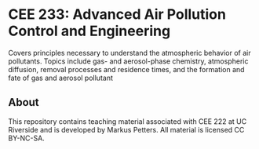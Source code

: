 # CEE 233: Advanced Air Pollution Control and Engineering

Covers principles necessary to understand the atmospheric behavior of air pollutants. Topics include gas-
and aerosol-phase chemistry, atmospheric diffusion, removal processes and residence times, and the formation and fate of gas and aerosol pollutant

## About

This repository contains teaching material associated with CEE 222 at UC Riverside and is developed by Markus Petters. All material is licensed CC BY-NC-SA. 
